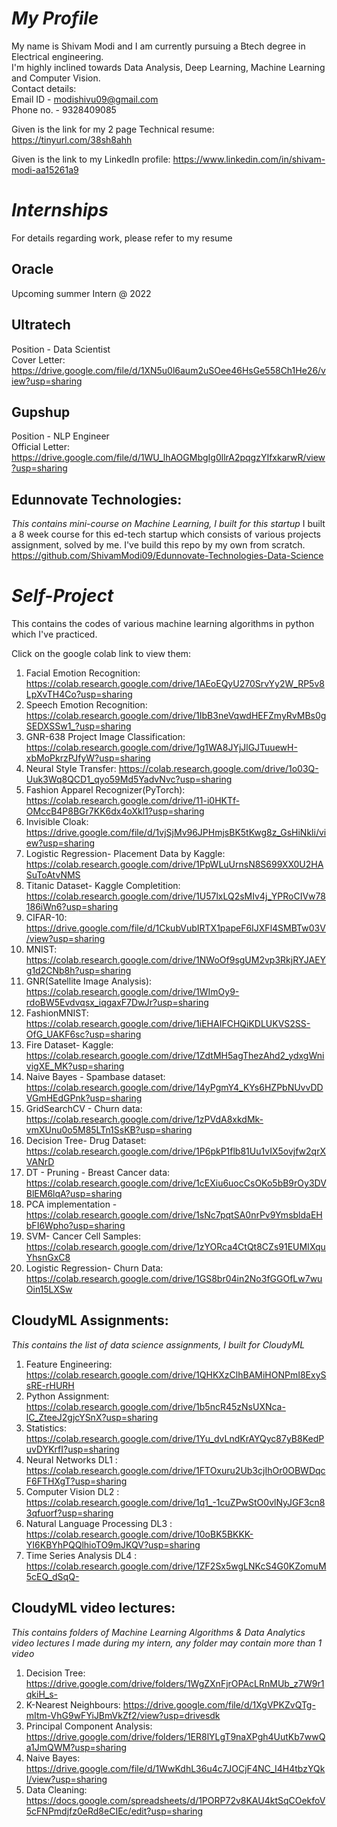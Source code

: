 # _My Profile_

My name is Shivam Modi and I am currently pursuing a Btech degree in Electrical engineering.</br>
I'm highly inclined towards Data Analysis, Deep Learning, Machine Learning and Computer Vision.</br>
Contact details:</br>
Email ID - modishivu09@gmail.com</br>
Phone no. - 9328409085

Given is the link for my 2 page Technical resume:
https://tinyurl.com/38sh8ahh

Given is the link to my LinkedIn profile:
https://www.linkedin.com/in/shivam-modi-aa15261a9

# _Internships_
For details regarding work, please refer to my resume
## Oracle
Upcoming summer Intern @ 2022

## Ultratech
Position - Data Scientist</br>
Cover Letter: https://drive.google.com/file/d/1XN5u0l6aum2uSOee46HsGe558Ch1He26/view?usp=sharing

## Gupshup
Position - NLP Engineer</br>
Official Letter: https://drive.google.com/file/d/1WU_lhAOGMbgIg0llrA2pqgzYIfxkarwR/view?usp=sharing

## Edunnovate Technologies:
_This contains mini-course on Machine Learning, I built for this startup_
I built a 8 week course for this ed-tech startup which consists of various projects assignment, solved by me. I've build this repo by my own from scratch.
https://github.com/ShivamModi09/Edunnovate-Technologies-Data-Science

# _Self-Project_

This contains the codes of various machine learning algorithms in python which I've practiced.

Click on the google colab link to view them:

1) Facial Emotion Recognition: https://colab.research.google.com/drive/1AEoEQyU270SrvYy2W_RP5v8LpXvTH4Co?usp=sharing
2) Speech Emotion Recognition: https://colab.research.google.com/drive/1IbB3neVqwdHEFZmyRvMBs0gSEDXSSw1_?usp=sharing
3) GNR-638 Project Image Classification: https://colab.research.google.com/drive/1g1WA8JYjJlGJTuuewH-xbMoPkrzPJfyW?usp=sharing
4) Neural Style Transfer: https://colab.research.google.com/drive/1o03Q-Uuk3Wq8QCD1_qyo59Md5YadvNvc?usp=sharing
5) Fashion Apparel Recognizer(PyTorch): https://colab.research.google.com/drive/11-i0HKTf-OMccB4P8BGr7KK6dx4oXkl1?usp=sharing
6) Invisible Cloak: https://drive.google.com/file/d/1vjSjMv96JPHmjsBK5tKwg8z_GsHiNkli/view?usp=sharing
7) Logistic Regression- Placement Data by Kaggle: https://colab.research.google.com/drive/1PpWLuUrnsN8S699XX0U2HASuToAtvNMS
8) Titanic Dataset- Kaggle Completition: https://colab.research.google.com/drive/1U57lxLQ2sMIv4j_YPRoCIVw78186iWn6?usp=sharing
9) CIFAR-10: https://drive.google.com/file/d/1CkubVubIRTX1papeF6IJXFl4SMBTw03V/view?usp=sharing
10) MNIST: https://colab.research.google.com/drive/1NWoOf9sgUM2vp3RkjRYJAEYg1d2CNb8h?usp=sharing
11) GNR(Satellite Image Analysis): https://colab.research.google.com/drive/1WImOy9-rdoBW5Evdvqsx_iqgaxF7DwJr?usp=sharing
12) FashionMNIST: https://colab.research.google.com/drive/1iEHAIFCHQiKDLUKVS2SS-OfG_UAKF6sc?usp=sharing 
13) Fire Dataset- Kaggle: https://colab.research.google.com/drive/1ZdtMH5agThezAhd2_ydxgWnivigXE_MK?usp=sharing
14) Naive Bayes - Spambase dataset: https://colab.research.google.com/drive/14yPgmY4_KYs6HZPbNUvvDDVGmHEdGPnk?usp=sharing
15) GridSearchCV - Churn data: https://colab.research.google.com/drive/1zPVdA8xkdMk-vmXUnu0o5M85LTn1SsKB?usp=sharing
16) Decision Tree- Drug Dataset: https://colab.research.google.com/drive/1P6pkP1flb81Uu1vIX5ovjfw2qrXVANrD
17) DT - Pruning - Breast Cancer data: https://colab.research.google.com/drive/1cEXiu6uocCsOKo5bB9rOy3DVBlEM6lqA?usp=sharing
18) PCA implementation - https://colab.research.google.com/drive/1sNc7pqtSA0nrPv9YmsbldaEHbFI6Wpho?usp=sharing
19) SVM- Cancer Cell Samples: https://colab.research.google.com/drive/1zYORca4CtQt8CZs91EUMIXquYhsnGxC8
20) Logistic Regression- Churn Data: https://colab.research.google.com/drive/1GS8br04in2No3fGGOfLw7wuOin15LXSw

 ## CloudyML Assignments:
 _This contains the list of data science assignments, I built for CloudyML_
 
 1) Feature Engineering: https://colab.research.google.com/drive/1QHKXzClhBAMiHONPmI8ExySsRE-rHURH
 2) Python Assignment: https://colab.research.google.com/drive/1b5ncR45zNsUXNca-lC_ZteeJ2gjcYSnX?usp=sharing
 3) Statistics: https://colab.research.google.com/drive/1Yu_dvLndKrAYQyc87yB8KedPuvDYKrfI?usp=sharing
 4) Neural Networks DL1 : https://colab.research.google.com/drive/1FTOxuru2Ub3cjIhOr0OBWDqcF6FTHXgT?usp=sharing
 5) Computer Vision DL2 : https://colab.research.google.com/drive/1q1_-1cuZPwStO0vlNyJGF3cn83qfuorf?usp=sharing
 6) Natural Language Processing DL3 : https://colab.research.google.com/drive/10oBK5BKKK-YI6KBYhPQQlhioTO9mJKQV?usp=sharing
 7) Time Series Analysis DL4 : https://colab.research.google.com/drive/1ZF2Sx5wgLNKcS4G0KZomuM5cEQ_dSqQ-

## CloudyML video lectures:
_This contains folders of Machine Learning Algorithms & Data Analytics video lectures I made during my intern, any folder may contain more than 1 video_

1) Decision Tree: https://drive.google.com/drive/folders/1WgZXnFjrOPAcLRnMUb_z7W9r1qkiH_s-
2) K-Nearest Neighbours: https://drive.google.com/file/d/1XgVPKZvQTg-mItm-VhG9wFYiJBmVkZf2/view?usp=drivesdk
3) Principal Component Analysis: https://drive.google.com/drive/folders/1ER8lYLgT9naXPgh4UutKb7wwQa1JmQWM?usp=sharing
4) Naive Bayes: https://drive.google.com/file/d/1WwKdhL36u4c7JOCjF4NC_I4H4tbzYQkI/view?usp=sharing
5) Data Cleaning: https://docs.google.com/spreadsheets/d/1PORP72v8KAU4ktSqCOekfoV5cFNPmdjfz0eRd8eCIEc/edit?usp=sharing
